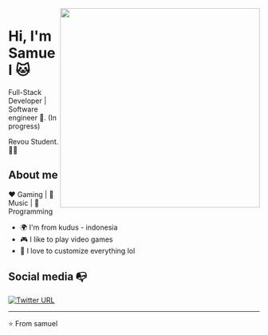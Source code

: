 <img align="right" width="400" height="400" src="https://revou-fsse-5.github.io/module-1-samuelindraw/images.jpg">


# Hi, I'm Samuel :cat:

Full-Stack Developer | Software engineer :robot:. (In progress)

Revou Student. :man_technologist:

## About me 

:heart: Gaming | :black_heart: Music | :blue_heart: Programming

- 🌍 I'm from kudus - indonesia
- :video_game: I like to play video games
- :gem: I love to customize everything lol


## Social media :mailbox_with_no_mail:

[![Twitter URL](https://img.shields.io/twitter/url?color=%231DA1F2&label=follow&logo=twitter&logoColor=%231DA1F2&style=flat-square&url=https%3A%2F%2Fwww.reddit.com%2Fuser%2FFatChicken277)](https://twitter.com/)

---
⭐️ From samuel
